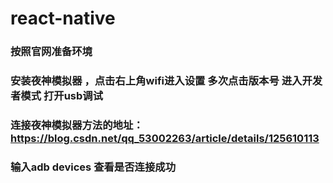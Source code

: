 # react-native

### 按照官网准备环境



### 安装夜神模拟器 ，点击右上角wifi进入设置 多次点击版本号 进入开发者模式 打开usb调试



### 连接夜神模拟器方法的地址：https://blog.csdn.net/qq_53002263/article/details/125610113

### 

### 输入adb devices 查看是否连接成功

### 

### 